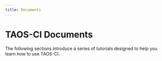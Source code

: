 ```yaml
---
title: Documents
...
```


# TAOS-CI Documents

The following sections introduce a series of tutorials designed to help
you learn how to use TAOS-CI.
